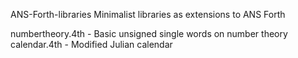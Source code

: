 ANS-Forth-libraries
Minimalist libraries as extensions to ANS Forth 

numbertheory.4th - Basic unsigned single words on number theory 
calendar.4th - Modified Julian calendar
